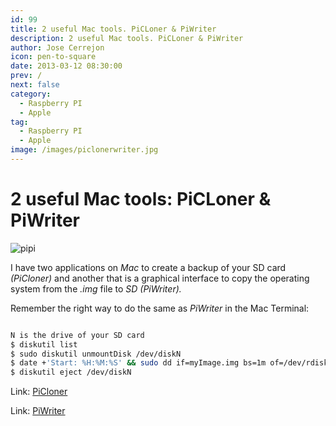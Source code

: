 ```yaml
---
id: 99
title: 2 useful Mac tools. PiCLoner & PiWriter
description: 2 useful Mac tools. PiCLoner & PiWriter
author: Jose Cerrejon
icon: pen-to-square
date: 2013-03-12 08:30:00
prev: /
next: false
category:
  - Raspberry PI
  - Apple
tag:
  - Raspberry PI
  - Apple
image: /images/piclonerwriter.jpg
---
```


# 2 useful Mac tools: PiCLoner & PiWriter

![pipi](/images/piclonerwriter.jpg)

I have two applications on *Mac* to create a backup of your SD card *(PiCloner)* and another that is a graphical interface to copy the operating system from the *.img* file to *SD (PiWriter).*

Remember the right way to do the same as *PiWriter* in the Mac Terminal:

```bash

N is the drive of your SD card
$ diskutil list
$ sudo diskutil unmountDisk /dev/diskN
$ date +'Start: %H:%M:%S' && sudo dd if=myImage.img bs=1m of=/dev/rdiskN
$ diskutil eject /dev/diskN

```

Link: [PiCloner](http://sourceforge.net/projects/picloner/)

Link: [PiWriter](http://sourceforge.net/projects/piwriter/)